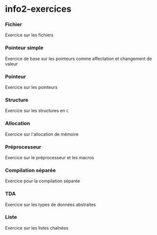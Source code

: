 # info2-exercices

### Fichier
Exercice sur les fichiers

### Pointeur simple
Exercice de base sur les pointeurs comme affectation et changement de valeur

### Pointeur 
Exercice sur les pointeurs 

### Structure
Exercice sur les structures en `C`

### Allocation
Exercice sur l'allocation de mémoire

### Préprocesseur
Exercice sur le préprocesseur et les macros

### Compilation séparée
Exercice pour la compilation séparée

### TDA
Exercice sur les types de données abstraites

### Liste
Exercice sur les listes chaînées